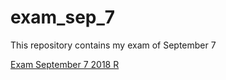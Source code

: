 # exam_sep_7
This repository contains my exam of September 7

[Exam September 7 2018 R](https://github.com/Matthijs014/exam_sep_7/blob/master/exam_1_student.ipynb)
